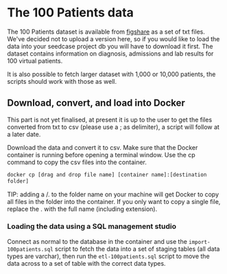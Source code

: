 # The 100 Patients data

The 100 Patients dataset is available from
[figshare](https://doi.org/10.6084/m9.figshare.7040039.v3) as a set of
txt files. We've decided not to upload a version here, so if you would
like to load the data into your seedcase project db you will have to
download it first. The dataset contains information on diagnosis,
admissions and lab results for 100 virtual patients.

It is also possible to fetch larger dataset with 1,000 or 10,000
patients, the scripts should work with those as well.

## Download, convert, and load into Docker

This part is not yet finalised, at present it is up to the user to get
the files converted from txt to csv (please use a ; as delimiter), a
script will follow at a later date.

Download the data and convert it to csv. Make sure that the Docker
container is running before opening a terminal window. Use the cp
command to copy the csv files into the container.

``` bash
docker cp [drag and drop file name] [container name]:[destination
folder]
```

TIP: adding a /. to the folder name on your machine will get Docker to
copy all files in the folder into the container. If you only want to
copy a single file, replace the . with the full name (including
extension).

### Loading the data using a SQL management studio

Connect as normal to the database in the container and use the
`import-100patients.sql` script to fetch the data into a set of staging
tables (all data types are varchar), then run the `etl-100patients.sql`
script to move the data across to a set of table with the correct data
types.

